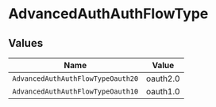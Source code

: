 # AdvancedAuthAuthFlowType


## Values

| Name                              | Value                             |
| --------------------------------- | --------------------------------- |
| `AdvancedAuthAuthFlowTypeOauth20` | oauth2.0                          |
| `AdvancedAuthAuthFlowTypeOauth10` | oauth1.0                          |